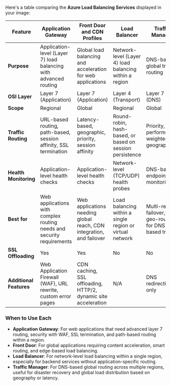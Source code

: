 Here's a table comparing the **Azure Load Balancing Services** displayed in your image:

| Feature                 | Application Gateway                | Front Door and CDN Profiles          | Load Balancer                          | Traffic Manager                       |
|-------------------------|------------------------------------|--------------------------------------|----------------------------------------|---------------------------------------|
| **Purpose**             | Application-level (Layer 7) load balancing with advanced routing | Global load balancing and acceleration for web applications | Network-level (Layer 4) load balancing within a region | DNS-based global traffic routing |
| **OSI Layer**           | Layer 7 (Application)             | Layer 7 (Application)                | Layer 4 (Transport)                    | Layer 7 (DNS)                         |
| **Scope**               | Regional                          | Global                               | Regional                               | Global                                |
| **Traffic Routing**     | URL-based routing, path-based, session affinity, SSL termination | Latency-based, geographic, priority, session affinity | Round-robin, hash-based, or based on session persistence | Priority, performance, weighted, geographic |
| **Health Monitoring**   | Application-level health checks   | Application-level health checks      | Network-level (TCP/UDP) health probes  | DNS-based endpoint monitoring         |
| **Best for**            | Web applications with complex routing needs and security requirements | Web applications needing global reach, CDN integration, and failover | Load balancing within a single region or virtual network | Multi-region failover, geo-routing for DNS-based traffic |
| **SSL Offloading**      | Yes                               | Yes                                  | No                                     | No                                    |
| **Additional Features** | Web Application Firewall (WAF), URL rewrite, custom error pages | CDN caching, SSL offloading, HTTP/2, dynamic site acceleration | N/A                                    | DNS redirection only                  |

### When to Use Each
- **Application Gateway**: For web applications that need advanced layer 7 routing, security with WAF, SSL termination, and path-based routing within a region.
- **Front Door**: For global applications requiring content acceleration, smart routing, and edge-based load balancing.
- **Load Balancer**: For network-level load balancing within a single region, especially for backend services without application-specific routing.
- **Traffic Manager**: For DNS-based global routing across multiple regions, useful for disaster recovery and global load distribution based on geography or latency.